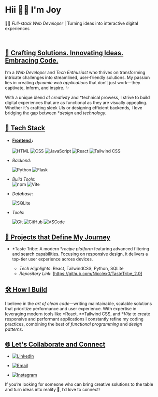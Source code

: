 # Hii 👋🏾 I'm Joy

👩‍💻 *Full-stack Web Developer* | Turning ideas into interactive digital experiences

<br>

## <u>🎨 Crafting Solutions. Innovating Ideas. Embracing Code.</u>

I’m a *Web Developer* and *Tech Enthusiast* who thrives on transforming intricate challenges into streamlined, user-friendly solutions. My passion lies in creating *dynamic web applications* that don’t just work—they captivate, inform, and inspire. ✨

With a unique blend of *creativity* and *technical prowess, I strive to build digital experiences that are as functional as they are visually appealing. Whether it's crafting sleek UIs or designing efficient backends, I love bridging the gap between **design* and *technology*.

## <u>🔧 Tech Stack </u>


- #### <u> Frontend </u>:
  
  ![HTML](https://img.shields.io/badge/HTML5-E34F26?style=for-the-badge&logo=html5&logoColor=white)
  ![CSS](https://img.shields.io/badge/CSS3-1572B6?style=for-the-badge&logo=css3&logoColor=white)
  ![JavaScript](https://img.shields.io/badge/JavaScript-F7DF1E?style=for-the-badge&logo=JavaScript&logoColor=white)
  ![React](https://img.shields.io/badge/React-20232A?style=for-the-badge&logo=react&logoColor=61DAFB)
  ![Tailwind CSS](https://img.shields.io/badge/Tailwind_CSS-38B2AC?style=for-the-badge&logo=tailwind-css&logoColor=white)

- *Backend*:
  
  ![Python](https://img.shields.io/badge/Python-3776AB?style=for-the-badge&logo=python&logoColor=white)
  ![Flask](https://img.shields.io/badge/Flask-000000?style=for-the-badge&logo=flask&logoColor=white) 

- *Build Tools*:  
  ![npm](https://img.shields.io/badge/npm-CB3837?style=for-the-badge&logo=npm&logoColor=white) 
  ![Vite](https://img.shields.io/badge/Vite-646CFF?style=for-the-badge&logo=vite&logoColor=white)


- *Database*:
  
  ![SQLite](https://img.shields.io/badge/SQLite-07405E?style=for-the-badge&logo=sqlite&logoColor=white)


- *Tools*:
  
  ![Git](https://img.shields.io/badge/GIT-E44C30?style=for-the-badge&logo=git&logoColor=white)
  ![GitHub](https://img.shields.io/badge/GitHub-100000?style=for-the-badge&logo=github&logoColor=white)
  ![VSCode](https://img.shields.io/badge/Visual_Studio-5C2D91?style=for-the-badge&logo=visual%20studio&logoColor=white)

## <u> 💼 Projects that Define My Journey </u>


- *Taste Tribe: A modern **recipe platform* featuring advanced filtering and search capabilities.
  Focusing on responsive design, it delivers a top-tier user experience across devices.
  
  - *Tech Highlights*: React, TailwindCSS, Python, SQLite
  - *Repository Link*: [https://github.com/Nicolex0/TasteTribe_2.0]


## <u> 🛠️ How I Build</u>

I believe in the *art of clean code*—writing maintainable, scalable solutions that prioritize performance and user experience.
With expertise in leveraging modern tools like *React, **Tailwind CSS, and **Vite* to create responsive and performant applications
I constantly refine my coding practices, combining the best of *functional programming* and *design patterns*.

## <u> 🌐 Let's Collaborate and Connect</u>

- [![LinkedIn](https://img.shields.io/badge/LinkedIn-0A66C2?style=for-the-badge&logo=linkedin&logoColor=white)](https://www.linkedin.com/in/joy-simiyu-880b71319)

- [![Email](https://img.shields.io/badge/Email-D14836?style=for-the-badge&logo=gmail&logoColor=white)](mailto:wanjirusimiyu@gmail.com)

- [![Instagram](https://img.shields.io/badge/Instagram-E4405F?style=for-the-badge&logo=instagram&logoColor=white)](https://www.instagram.com/png.wanjiru/)


If you’re looking for someone who can bring creative solutions to the table and turn ideas into reality 🌟, I’d love to connect!

